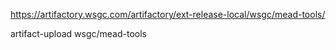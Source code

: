 
https://artifactory.wsgc.com/artifactory/ext-release-local/wsgc/mead-tools/

artifact-upload <file> wsgc/mead-tools

